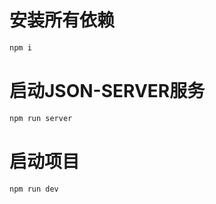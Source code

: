 # 安装所有依赖

```bash
npm i
```

# 启动JSON-SERVER服务

```bash
npm run server
```

# 启动项目

```bash
npm run dev

```
